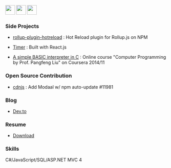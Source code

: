 <span><a href="https://github.com/tingwei628"><img width="30px" height="30px" src="https://tingwei628.github.io/portfolio/assets/images/github.svg"></a>    <a href="https://twitter.com/sbvq6p199xe"><img width="30px" height="30px" src="https://tingwei628.github.io/portfolio/assets/images/twitter.svg"></a>   <a href="https://www.linkedin.com/in/ting-wei-chen-90265279/"><img width="30px" height="30px" src="https://tingwei628.github.io/portfolio/assets/images/linkedin.svg"></a></span>

### Side Projects

- [rollup-plugin-hotreload](https://www.npmjs.com/package/rollup-plugin-hotreload) : Hot Reload plugin for Rollup.js on NPM

- [Timer](https://tingwei628.github.io/react-component/src/Timer/build/) : Built with React.js

- [A simple BASIC interpreter in C](https://github.com/tingwei628/C_study/blob/master/Coursera_NTU_C_HW/HW/hw6.c) : Online course "Computer Programming by Prof. Pangfeng Liu" on Coursera 2014/11


### Open Source Contribution

- [cdnjs](https://github.com/cdnjs/cdnjs/pull/11981) : Add Modaal w/ npm auto-update #11981


### Blog

- [Dev.to](https://dev.to/tingwei628)


### Resume
- [Download](https://www.linkedin.com/in/ting-wei-chen-90265279/detail/treasury/summary/?entityUrn=urn%3Ali%3Afs_treasuryMedia%3A(ACoAABClv5IBVk3HJP5jaJvOYOPG8p34YCrKdwE%2C1566455479926)&section=summary&treasuryCount=2&lipi=urn%3Ali%3Apage%3Ad_flagship3_profile_view_base_treasury%3BsbwO1E3tT%2FaT0zDPrvqwJg%3D%3D&licu=urn%3Ali%3Acontrol%3Ad_flagship3_profile_view_base_treasury-treasury_thumbnail_cell)


### Skills

C#/JavaScript/SQL/ASP.NET MVC 4
